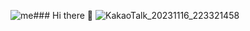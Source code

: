 ![me](https://github.com/Jeongil-park/Jeongil-park/assets/67448913/9d510960-5d3c-4d4a-88c3-808f089fe8b7)### Hi there 👋
![KakaoTalk_20231116_223321458](https://github.com/Jeongil-park/Jeongil-park/assets/67448913/34c7b203-e718-4cc3-904c-ce7547fdec30)

<!--
**Jeongil-park/Jeongil-park** is a ✨ _special_ ✨ repository because its `README.md` (this file) appears on your GitHub profile.

Here are some ideas to get you started:

- 🔭 I’m currently working on ...
- 🌱 I’m currently learning ...
- 👯 I’m looking to collaborate on ...
- 🤔 I’m looking for help with ...
- 💬 Ask me about ...![Uploading me.jpg…]()

- 📫 How to reach me: ...
- 😄 Pronouns: ...
- ⚡ Fun fact: ...
-->
